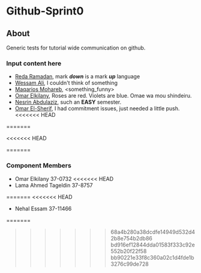 # Github-Sprint0

## About 
Generic tests for tutorial wide communication on github.

  ### Input content here
  - [Reda Ramadan](https://github.com/Logician724), mark **_down_** is a mark **_up_** language 
  - [Wessam Ali](https://github.com/wessam611), I couldn't think of something 
  - [Maqarios Mohareb](https://github.com/Maqarios), <something_funny>
  - [Omar Elkilany](https://github.com/OmarElkilany), Roses are red. Violets are blue. Omae wa mou shindeiru.
  - [Nesrin Abdulaziz](https://github.com/NesrinAbdulaziz), such an **EASY** semester.
  - [Omar El-Sherif](https://github.com/OmarOES), I had commitment issues, just needed a little push.
<<<<<<< HEAD
  
=======

<<<<<<< HEAD

=======
  
  ### Component Members
  - Omar Elkilany 37-0732
<<<<<<< HEAD
  - Lama Ahmed Tageldin 37-8757

=======
<<<<<<< HEAD
  - Nehal Essam 37-11466


=======
>>>>>>> 68a4b280a38dcdfe14949d532d42b8e754b2db86
>>>>>>> bd916ef12844dda01583f333c92e552b20f22f58
>>>>>>> bb90221e33f8c360a02c1d4fde1b3276c99de728
